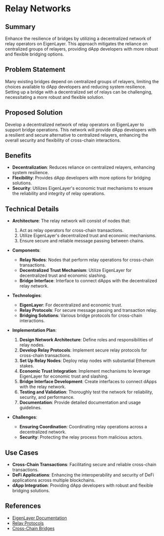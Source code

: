 # Relay Networks

## Summary
Enhance the resilience of bridges by utilizing a decentralized network of relay operators on EigenLayer. This approach mitigates the reliance on centralized groups of relayers, providing dApp developers with more robust and flexible bridging options.

## Problem Statement
Many existing bridges depend on centralized groups of relayers, limiting the choices available to dApp developers and reducing system resilience. Setting up a bridge with a decentralized set of relays can be challenging, necessitating a more robust and flexible solution.

## Proposed Solution
Develop a decentralized network of relay operators on EigenLayer to support bridge operations. This network will provide dApp developers with a resilient and secure alternative to centralized relayers, enhancing the overall security and flexibility of cross-chain interactions.

## Benefits
- **Decentralization**: Reduces reliance on centralized relayers, enhancing system resilience.
- **Flexibility**: Provides dApp developers with more options for bridging solutions.
- **Security**: Utilizes EigenLayer's economic trust mechanisms to ensure the reliability and integrity of relay operations.

## Technical Details

- **Architecture**: 
  The relay network will consist of nodes that:
  1. Act as relay operators for cross-chain transactions.
  2. Utilize EigenLayer's decentralized trust and economic mechanisms.
  3. Ensure secure and reliable message passing between chains.
  
- **Components**:
  - **Relay Nodes**: Nodes that perform relay operations for cross-chain transactions.
  - **Decentralized Trust Mechanism**: Utilize EigenLayer for decentralized trust and economic slashing.
  - **Bridge Interface**: Interface to connect dApps with the decentralized relay network.
  
- **Technologies**:
  - **EigenLayer**: For decentralized and economic trust.
  - **Relay Protocols**: For secure message passing and transaction relay.
  - **Bridging Solutions**: Various bridge protocols for cross-chain interactions.
  
- **Implementation Plan**:
  1. **Design Network Architecture**: Define roles and responsibilities of relay nodes.
  2. **Develop Relay Protocols**: Implement secure relay protocols for cross-chain transactions.
  3. **Set Up Relay Nodes**: Deploy relay nodes with substantial Ethereum stakes.
  4. **Economic Trust Integration**: Implement mechanisms to leverage EigenLayer for economic trust and slashing.
  5. **Bridge Interface Development**: Create interfaces to connect dApps with the relay network.
  6. **Testing and Validation**: Thoroughly test the network for reliability, security, and performance.
  7. **Documentation**: Provide detailed documentation and usage guidelines.
  
- **Challenges**:
  - **Ensuring Coordination**: Coordinating relay operations across a decentralized network.
  - **Security**: Protecting the relay process from malicious actors.

## Use Cases
- **Cross-Chain Transactions**: Facilitating secure and reliable cross-chain transactions.
- **DeFi Applications**: Enhancing the interoperability and security of DeFi applications across multiple blockchains.
- **dApp Integration**: Providing dApp developers with robust and flexible bridging solutions.

## References
- [EigenLayer Documentation](https://docs.eigenlayer.com/)
- [Relay Protocols](https://en.wikipedia.org/wiki/Relay_protocol)
- [Cross-Chain Bridges](https://medium.com/@blockchain_developer/understanding-cross-chain-bridges-5a1010e8b93e)
